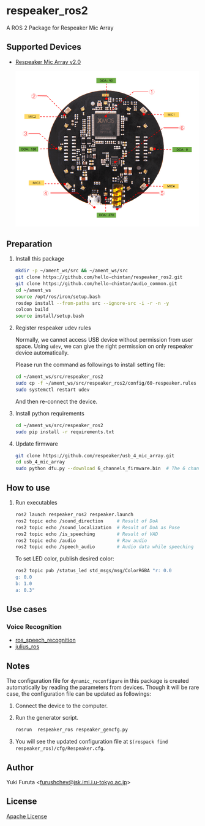 respeaker_ros2
=============

A ROS 2 Package for Respeaker Mic Array


## Supported Devices

- [Respeaker Mic Array v2.0](http://wiki.seeedstudio.com/ReSpeaker_Mic_Array_v2.0/)

    ![Respeaker Mic Array v2.0](https://github.com/SeeedDocument/ReSpeaker_Mic_Array_V2/raw/master/img/Hardware%20Overview.png)

## Preparation

1. Install this package

    ```bash
    mkdir -p ~/ament_ws/src && ~/ament_ws/src
    git clone https://github.com/hello-chintan/respeaker_ros2.git
    git clone https://github.com/hello-chintan/audio_common.git
    cd ~/ament_ws
    source /opt/ros/iron/setup.bash
    rosdep install --from-paths src --ignore-src -i -r -n -y
    colcon build
    source install/setup.bash
    ```

1. Register respeaker udev rules

    Normally, we cannot access USB device without permission from user space.
    Using `udev`, we can give the right permission on only respeaker device automatically.

    Please run the command as followings to install setting file:

    ```bash
    cd ~/ament_ws/src/respeaker_ros2
    sudo cp -f ~/ament_ws/src/respeaker_ros2/config/60-respeaker.rules /etc/udev/rules.d/60-respeaker.rules
    sudo systemctl restart udev
    ```

    And then re-connect the device.

1. Install python requirements

    ```bash
    cd ~/ament_ws/src/respeaker_ros2
    sudo pip install -r requirements.txt
    ```

1. Update firmware

    ```bash
    git clone https://github.com/respeaker/usb_4_mic_array.git
    cd usb_4_mic_array
    sudo python dfu.py --download 6_channels_firmware.bin  # The 6 channels version 
    ```

## How to use

1. Run executables

    ```bash
    ros2 launch respeaker_ros2 respeaker.launch
    ros2 topic echo /sound_direction     # Result of DoA
    ros2 topic echo /sound_localization  # Result of DoA as Pose
    ros2 topic echo /is_speeching        # Result of VAD
    ros2 topic echo /audio               # Raw audio
    ros2 topic echo /speech_audio        # Audio data while speeching
    ```

    To set LED color, publish desired color:

    ```bash
    ros2 topic pub /status_led std_msgs/msg/ColorRGBA "r: 0.0
    g: 0.0
    b: 1.0
    a: 0.3"
    ```

## Use cases

### Voice Recognition

- [ros_speech_recognition](https://github.com/jsk-ros-pkg/jsk_3rdparty/tree/master/ros_speech_recognition)
- [julius_ros](http://wiki.ros.org/julius_ros)

## Notes

The configuration file for `dynamic_reconfigure` in this package is created automatically by reading the parameters from devices.
Though it will be rare case, the configuration file can be updated as followings:

1. Connect the device to the computer.
1. Run the generator script.

    ```bash
    rosrun  respeaker_ros respeaker_gencfg.py
    ```
1. You will see the updated configuration file at `$(rospack find respeaker_ros)/cfg/Respeaker.cfg`.


## Author

Yuki Furuta <<furushchev@jsk.imi.i.u-tokyo.ac.jp>>

## License

[Apache License](LICENSE)
